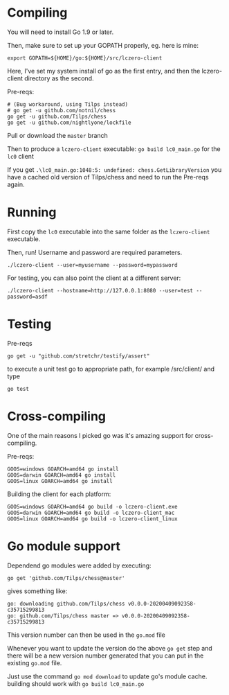 # Compiling

You will need to install Go 1.9 or later.

Then, make sure to set up your GOPATH properly, eg. here is mine:
```
export GOPATH=${HOME}/go:${HOME}/src/lczero-client
```
Here, I've set my system install of go as the first entry, and then the lczero-client directory as the second.

Pre-reqs:
```
# (Bug workaround, using Tilps instead)
# go get -u github.com/notnil/chess
go get -u github.com/Tilps/chess
go get -u github.com/nightlyone/lockfile

```

Pull or download the `master` branch

Then to produce a `lczero-client` executable:
`go build lc0_main.go` for the `lc0` client

If you get
`.\lc0_main.go:1048:5: undefined: chess.GetLibraryVersion`
you have a cached old version of Tilps/chess and need to run the Pre-reqs again.

# Running

First copy the `lc0` executable into the same folder as the `lczero-client` executable.

Then, run!  Username and password are required parameters.
```
./lczero-client --user=myusername --password=mypassword
```

For testing, you can also point the client at a different server:
```
./lczero-client --hostname=http://127.0.0.1:8080 --user=test --password=asdf
```
# Testing

Pre-reqs
```
go get -u "github.com/stretchr/testify/assert"
```
to execute a unit test go to appropriate path,
for example /src/client/ and type 
```
go test
```
# Cross-compiling

One of the main reasons I picked go was it's amazing support for cross-compiling.

Pre-reqs:
```
GOOS=windows GOARCH=amd64 go install
GOOS=darwin GOARCH=amd64 go install
GOOS=linux GOARCH=amd64 go install
```

Building the client for each platform:
```
GOOS=windows GOARCH=amd64 go build -o lczero-client.exe
GOOS=darwin GOARCH=amd64 go build -o lczero-client_mac
GOOS=linux GOARCH=amd64 go build -o lczero-client_linux
```


# Go module support 

Dependend go modules were added by executing:

```
go get 'github.com/Tilps/chess@master'    
```

gives something like:
```
go: downloading github.com/Tilps/chess v0.0.0-20200409092358-c35715299813
go: github.com/Tilps/chess master => v0.0.0-20200409092358-c35715299813
```

This version number can then be used in the `go.mod` file

Whenever you want to update the version do the above `go get` step and there will be a new version number generated that you can put in the existing `go.mod` file.

Just use the command `go mod download` to update go's module cache.
building should work with `go build lc0_main.go`
